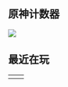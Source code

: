 <h2>原神计数器</h2>
<img src="https://genshin-card.getloli.com/17/20934997.png"><br>
<h2>最近在玩</h2>
<table>
<tr>
<td valign="top" width="50%">
<!-- steam-box start -->
<!-- steam-box end -->
</td>
<td valign="top" width="50%">
<!-- waka-box start -->
<!-- Powered by https://github.com/YouEclipse/waka-box-go . -->
<!-- waka-box end -->
</td>
</tr>
</table>
